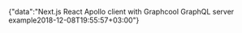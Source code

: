 {"data":"Next.js React Apollo client with Graphcool GraphQL server example2018-12-08T19:55:57+03:00"}
